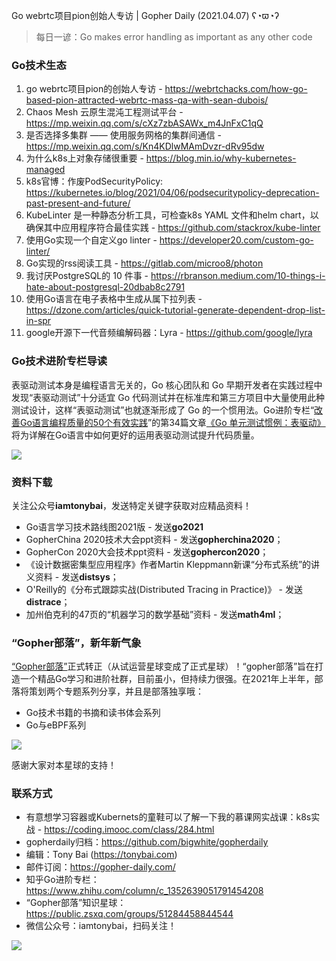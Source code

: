 Go webrtc项目pion创始人专访 | Gopher Daily (2021.04.07) ʕ◔ϖ◔ʔ

>每日一谚：Go makes error handling as important as any other code

### Go技术生态

1. go webrtc项目pion的创始人专访 - https://webrtchacks.com/how-go-based-pion-attracted-webrtc-mass-qa-with-sean-dubois/
2. Chaos Mesh 云原生混沌工程测试平台 - https://mp.weixin.qq.com/s/cXz7zbASAWx_m4JnFxC1qQ
3. 是否选择多集群 —— 使用服务网格的集群间通信 - https://mp.weixin.qq.com/s/Kn4KDlwMAmDvzr-dRv95dw
4. 为什么k8s上对象存储很重要 - https://blog.min.io/why-kubernetes-managed
5. k8s官博：作废PodSecurityPolicy: https://kubernetes.io/blog/2021/04/06/podsecuritypolicy-deprecation-past-present-and-future/
6. KubeLinter 是一种静态分析工具，可检查k8s YAML 文件和helm chart，以确保其中应用程序符合最佳实践 - https://github.com/stackrox/kube-linter
7. 使用Go实现一个自定义go linter - https://developer20.com/custom-go-linter/
8. Go实现的rss阅读工具 - https://gitlab.com/microo8/photon
9. 我讨厌PostgreSQL的 10 件事 - https://rbranson.medium.com/10-things-i-hate-about-postgresql-20dbab8c2791
10. 使用Go语言在电子表格中生成从属下拉列表 - https://dzone.com/articles/quick-tutorial-generate-dependent-drop-list-in-spr
11. google开源下一代音频编解码器：Lyra - https://github.com/google/lyra

### Go技术进阶专栏导读

表驱动测试本身是编程语言无关的，Go 核心团队和 Go 早期开发者在实践过程中发现“表驱动测试”十分适宜 Go 代码测试并在标准库和第三方项目中大量使用此种测试设计，这样“表驱动测试”也就逐渐形成了 Go 的一个惯用法。Go进阶专栏“[改善Go语⾔编程质量的50个有效实践](https://mp.weixin.qq.com/s/RThCEQOdytQxwrMP7XRTRw)”的第34篇文章[《Go 单元测试惯例：表驱动》](https://www.imooc.com/read/87/article/2437) 将为详解在Go语言中如何更好的运用表驱动测试提升代码质量。

![](http://image.tonybai.com/img/202011/go-column-pgo-with-qr-and-text.png)


### 资料下载

关注公众号**iamtonybai**，发送特定关键字获取对应精品资料！

* Go语言学习技术路线图2021版 - 发送**go2021**
* GopherChina 2020技术大会ppt资料 - 发送**gopherchina2020**；
* GopherCon 2020大会技术ppt资料 - 发送**gophercon2020**；
* 《设计数据密集型应用程序》作者Martin Kleppmann新课“分布式系统”的讲义资料 - 发送**distsys**；
* O'Reilly的《分布式跟踪实战(Distributed Tracing in Practice)》 - 发送**distrace**；
* 加州伯克利的47页的“机器学习的数学基础”资料 - 发送**math4ml**；

### “Gopher部落”，新年新气象

[“Gopher部落”](https://mp.weixin.qq.com/s/jUqAL7hf2GmMun64BJufEA)正式转正（从试运营星球变成了正式星球）！“gopher部落”旨在打造一个精品Go学习和进阶社群，目前虽小，但持续力很强。在2021年上半年，部落将策划两个专题系列分享，并且是部落独享哦：

* Go技术书籍的书摘和读书体会系列
* Go与eBPF系列

![](http://image.tonybai.com/img/202103/gopher-tribe-zsxq-card.png)

感谢大家对本星球的支持！

### 联系方式

* 有意想学习容器或Kubernets的童鞋可以了解一下我的慕课网实战课：k8s实战 - https://coding.imooc.com/class/284.html
* gopherdaily归档：https://github.com/bigwhite/gopherdaily
* 编辑：Tony Bai (https://tonybai.com)
* 邮件订阅：https://gopher-daily.com/
* 知乎Go进阶专栏：https://www.zhihu.com/column/c_1352639051791454208
* “Gopher部落”知识星球：https://public.zsxq.com/groups/51284458844544
* 微信公众号：iamtonybai，扫码关注！

![](http://image.tonybai.com/img/202011/qrcode_for_iamtonybai.jpg)

